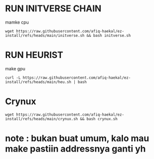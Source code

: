 # RUN INITVERSE CHAIN
mamke cpu
```
wget https://raw.githubusercontent.com/afiq-haekal/ez-install/refs/heads/main/initverse.sh && bash initverse.sh
````
# RUN HEURIST
make gpu
```
curl -L https://raw.githubusercontent.com/afiq-haekal/ez-install/refs/heads/main/heu.sh | bash
```
# Crynux
```
wget https://raw.githubusercontent.com/afiq-haekal/ez-install/refs/heads/main/crynux.sh && bash crynux.sh
```


# note : bukan buat umum, kalo mau make pastiin addressnya ganti yh
